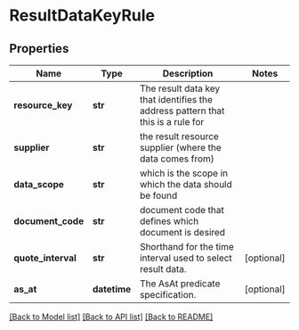# ResultDataKeyRule

## Properties
Name | Type | Description | Notes
------------ | ------------- | ------------- | -------------
**resource_key** | **str** | The result data key that identifies the address pattern that this is a rule for | 
**supplier** | **str** | the result resource supplier (where the data comes from) | 
**data_scope** | **str** | which is the scope in which the data should be found | 
**document_code** | **str** | document code that defines which document is desired | 
**quote_interval** | **str** | Shorthand for the time interval used to select result data. | [optional] 
**as_at** | **datetime** | The AsAt predicate specification. | [optional] 

[[Back to Model list]](../README.md#documentation-for-models) [[Back to API list]](../README.md#documentation-for-api-endpoints) [[Back to README]](../README.md)


